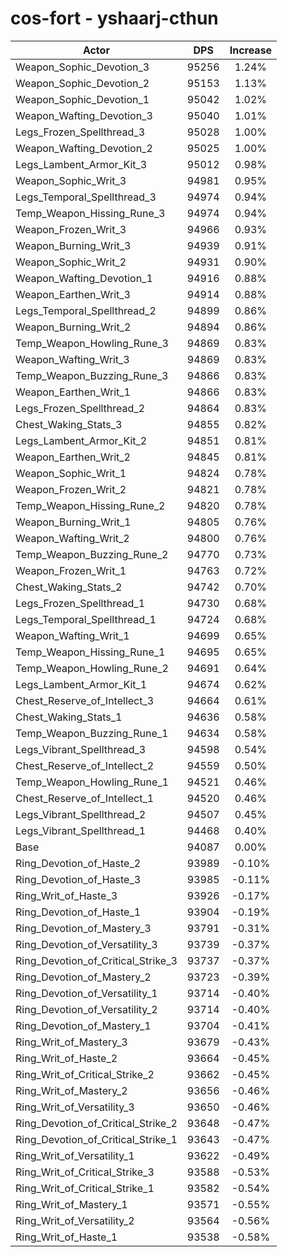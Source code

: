 # cos-fort - yshaarj-cthun
| Actor | DPS | Increase |
|---|:---:|:---:|
|Weapon_Sophic_Devotion_3|95256|1.24%|
|Weapon_Sophic_Devotion_2|95153|1.13%|
|Weapon_Sophic_Devotion_1|95042|1.02%|
|Weapon_Wafting_Devotion_3|95040|1.01%|
|Legs_Frozen_Spellthread_3|95028|1.00%|
|Weapon_Wafting_Devotion_2|95025|1.00%|
|Legs_Lambent_Armor_Kit_3|95012|0.98%|
|Weapon_Sophic_Writ_3|94981|0.95%|
|Legs_Temporal_Spellthread_3|94974|0.94%|
|Temp_Weapon_Hissing_Rune_3|94974|0.94%|
|Weapon_Frozen_Writ_3|94966|0.93%|
|Weapon_Burning_Writ_3|94939|0.91%|
|Weapon_Sophic_Writ_2|94931|0.90%|
|Weapon_Wafting_Devotion_1|94916|0.88%|
|Weapon_Earthen_Writ_3|94914|0.88%|
|Legs_Temporal_Spellthread_2|94899|0.86%|
|Weapon_Burning_Writ_2|94894|0.86%|
|Temp_Weapon_Howling_Rune_3|94869|0.83%|
|Weapon_Wafting_Writ_3|94869|0.83%|
|Temp_Weapon_Buzzing_Rune_3|94866|0.83%|
|Weapon_Earthen_Writ_1|94866|0.83%|
|Legs_Frozen_Spellthread_2|94864|0.83%|
|Chest_Waking_Stats_3|94855|0.82%|
|Legs_Lambent_Armor_Kit_2|94851|0.81%|
|Weapon_Earthen_Writ_2|94845|0.81%|
|Weapon_Sophic_Writ_1|94824|0.78%|
|Weapon_Frozen_Writ_2|94821|0.78%|
|Temp_Weapon_Hissing_Rune_2|94820|0.78%|
|Weapon_Burning_Writ_1|94805|0.76%|
|Weapon_Wafting_Writ_2|94800|0.76%|
|Temp_Weapon_Buzzing_Rune_2|94770|0.73%|
|Weapon_Frozen_Writ_1|94763|0.72%|
|Chest_Waking_Stats_2|94742|0.70%|
|Legs_Frozen_Spellthread_1|94730|0.68%|
|Legs_Temporal_Spellthread_1|94724|0.68%|
|Weapon_Wafting_Writ_1|94699|0.65%|
|Temp_Weapon_Hissing_Rune_1|94695|0.65%|
|Temp_Weapon_Howling_Rune_2|94691|0.64%|
|Legs_Lambent_Armor_Kit_1|94674|0.62%|
|Chest_Reserve_of_Intellect_3|94664|0.61%|
|Chest_Waking_Stats_1|94636|0.58%|
|Temp_Weapon_Buzzing_Rune_1|94634|0.58%|
|Legs_Vibrant_Spellthread_3|94598|0.54%|
|Chest_Reserve_of_Intellect_2|94559|0.50%|
|Temp_Weapon_Howling_Rune_1|94521|0.46%|
|Chest_Reserve_of_Intellect_1|94520|0.46%|
|Legs_Vibrant_Spellthread_2|94507|0.45%|
|Legs_Vibrant_Spellthread_1|94468|0.40%|
|Base|94087|0.00%|
|Ring_Devotion_of_Haste_2|93989|-0.10%|
|Ring_Devotion_of_Haste_3|93985|-0.11%|
|Ring_Writ_of_Haste_3|93926|-0.17%|
|Ring_Devotion_of_Haste_1|93904|-0.19%|
|Ring_Devotion_of_Mastery_3|93791|-0.31%|
|Ring_Devotion_of_Versatility_3|93739|-0.37%|
|Ring_Devotion_of_Critical_Strike_3|93737|-0.37%|
|Ring_Devotion_of_Mastery_2|93723|-0.39%|
|Ring_Devotion_of_Versatility_1|93714|-0.40%|
|Ring_Devotion_of_Versatility_2|93714|-0.40%|
|Ring_Devotion_of_Mastery_1|93704|-0.41%|
|Ring_Writ_of_Mastery_3|93679|-0.43%|
|Ring_Writ_of_Haste_2|93664|-0.45%|
|Ring_Writ_of_Critical_Strike_2|93662|-0.45%|
|Ring_Writ_of_Mastery_2|93656|-0.46%|
|Ring_Writ_of_Versatility_3|93650|-0.46%|
|Ring_Devotion_of_Critical_Strike_2|93648|-0.47%|
|Ring_Devotion_of_Critical_Strike_1|93643|-0.47%|
|Ring_Writ_of_Versatility_1|93622|-0.49%|
|Ring_Writ_of_Critical_Strike_3|93588|-0.53%|
|Ring_Writ_of_Critical_Strike_1|93582|-0.54%|
|Ring_Writ_of_Mastery_1|93571|-0.55%|
|Ring_Writ_of_Versatility_2|93564|-0.56%|
|Ring_Writ_of_Haste_1|93538|-0.58%|
